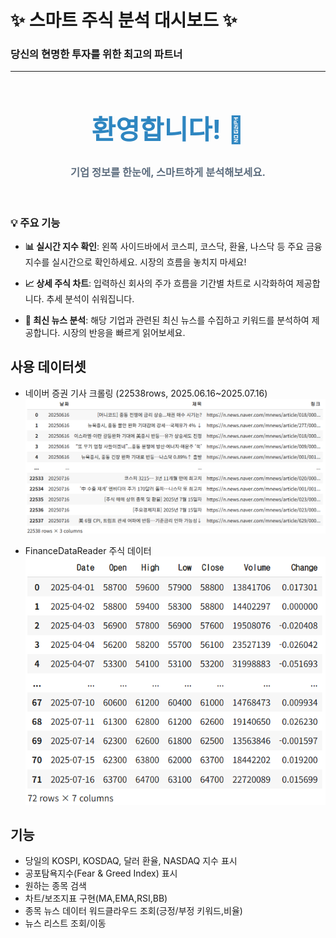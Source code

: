 # ✨ 스마트 주식 분석 대시보드 ✨

### 당신의 현명한 투자를 위한 최고의 파트너

---

<h1 style='text-align: center; color: #2E86C1; font-size: 3em;'>환영합니다! 👋</h1>
<h3 style='text-align: center; color: #5D6D7E;'>기업 정보를 한눈에, 스마트하게 분석해보세요.</h3>
<br>

### 💡 주요 기능

* **📊 실시간 지수 확인**: 왼쪽 사이드바에서 코스피, 코스닥, 환율, 나스닥 등 주요 금융 지수를 실시간으로 확인하세요. 시장의 흐름을 놓치지 마세요!

* **📈 상세 주식 차트**: 입력하신 회사의 주가 흐름을 기간별 차트로 시각화하여 제공합니다. 추세 분석이 쉬워집니다.

* **📰 최신 뉴스 분석**: 해당 기업과 관련된 최신 뉴스를 수집하고 키워드를 분석하여 제공합니다. 시장의 반응을 빠르게 읽어보세요.


## 사용 데이터셋

- 네이버 증권 기사 크롤링 (22538rows, 2025.06.16~2025.07.16)
![네이버 증권 기사 데이터프레임](news_df.png)

- FinanceDataReader 주식 데이터
![삼성전자 데이터프레임](stock_df.png)

## 기능
- 당일의 KOSPI, KOSDAQ, 달러 환율, NASDAQ 지수 표시
- 공포탐욕지수(Fear & Greed Index) 표시
- 원하는 종목 검색
- 차트/보조지표 구현(MA,EMA,RSI,BB)
- 종목 뉴스 데이터 워드클라우드 조회(긍정/부정 키워드,비율)
- 뉴스 리스트 조회/이동